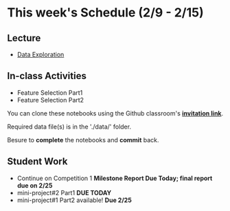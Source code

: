 # This week's Schedule (2/9 - 2/15)

## Lecture
+ [Data Exploration](https://docs.google.com/presentation/d/1uaYzABPwyQ-4R9RoNkET0bUEcl7wYDXmXAflEln1lyQ/edit?usp=sharing)

## In-class Activities
+ Feature Selection Part1
+ Feature Selection Part2

You can clone these notebooks using the Github classroom's [__invitation link__](https://classroom.github.com/a/kmbGSVq-).

Required data file(s) is in the './data/' folder.

Besure to __complete__ the notebooks and __commit__ back.

## Student Work
+ Continue on Competition 1 __Milestone Report Due Today; final report due on 2/25__
+ mini-project#2 Part1  __DUE TODAY__
+ mini-project#1 Part2 available! __Due 2/25__

